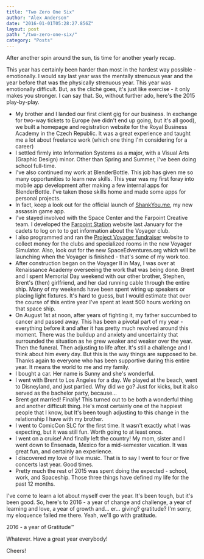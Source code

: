 ```yaml
---
title: "Two Zero One Six"
author: "Alex Anderson"
date: "2016-01-01T05:28:27.856Z"
layout: post
path: "/two-zero-one-six/"
category: "Posts"
---
```


After another spin around the sun, tis time for another yearly recap.

This year has certainly been harder than most in the hardest way possible - emotionally. I would say last year was the mentally strenuous year and the year before that was the physically strenuous year. This year was emotionally difficult. But, as the clichè goes, it's just like exercise - it only makes you stronger. I can say that. So, without further ado, here's the 2015 play-by-play.

* My brother and I landed our first client gig for our business. In exchange for two-way tickets to Europe (we didn't end up going, but it's all good), we built a homepage and registration website for the Royal Business Academy in the Czech Republic. It was a great experience and taught me a lot about freelance work (which one thing I'm considering for a career) 
* I settled firmly into Information Systems as a major, with a Visual Arts (Graphic Design) minor. Other than Spring and Summer, I've been doing school full-time.
* I've also continued my work at BlenderBottle. This job has given me so many opportunities to learn new skills. This year was my first foray into mobile app development after making a few internal apps for BlenderBottle. I've taken those skills home and made some apps for personal projects. 
* In fact, keep a look out for the official launch of [ShankYou.me](http://shankyou.me), my new assassin game app.
* I've stayed involved with the Space Center and the Farpoint Creative team. I developed the [Farpoint Station](http://farpointstation.org/) website last January for the cadets to log on to to get information about the Voyager club.
* I also programmed and ran the [Project Voyager fundraiser](http://spaceedventures.org/) website to collect money for the clubs and specialized rooms in the new Voyager Simulator. Also, look out for the new SpaceEdventures.org which will be launching when the Voyager is finished - that's some of my work too.
* After construction began on the Voyager II in May, I was over at Renaissance Academy overseeing the work that was being done. Brent and I spent Memorial Day weekend with our other brother, Stephen, Brent's (then) girlfriend, and her dad running cable through the entire ship. Many of my weekends have been spent wiring up speakers or placing light fixtures. It's hard to guess, but I would estimate that over the course of this entire year I've spent at least 500 hours working on that space ship. 
* On August 1st at noon, after years of fighting it, my father succumbed to cancer and passed away. This has been a pivotal part of my year - everything before it and after it has pretty much revolved around this moment. There was the buildup and anxiety and uncertainty that surrounded the situation as he grew weaker and weaker over the year. Then the funeral. Then adjusting to life after. It's still a challenge and I think about him every day. But this is the way things are supposed to be. Thanks again to everyone who has been supportive during this entire year. It means the world to me and my family.
* I bought a car. Her name is Sunny and she's wonderful.
* I went with Brent to Los Angeles for a day. We played at the beach, went to Disneyland, and just partied. Why did we go? Just for kicks, but it also served as the bachelor party, because...
* Brent got married! Finally! This turned out to be both a wonderful thing and another difficult thing. He's most certainly one of the happiest people that I know, but It's been tough adjusting to this change in the relationship I have with my brother. 
* I went to ComicCon SLC for the first time. It wasn't exactly what I was expecting, but it was still fun. Worth going to at least once.
* I went on a cruise! And finally left the country! My mom, sister and I went down to Ensenada, Mexico for a mid-semester vacation. It was great fun, and certainly an experience.
* I discovered my love of live music. That is to say I went to four or five concerts last year. Good times.
* Pretty much the rest of 2015 was spent doing the expected - school, work, and Spaceship. Those three things have defined my life for the past 12 months.

I've come to learn a lot about myself over the year. It's been tough, but it's been good. So, here's to 2016 - a year of change and challenge, a year of learning and love, a year of growth and... er... giving? gratitude? I'm sorry, my eloquence failed me there. Yeah, we'll go with gratitude.

2016 - a year of Gratitude™

Whatever. Have a great year everybody!

Cheers!
